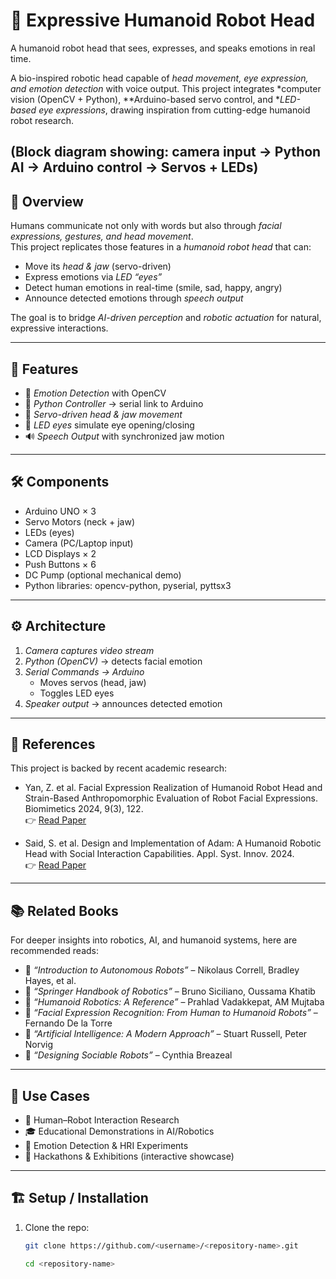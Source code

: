 # 🤖 Expressive Humanoid Robot Head  

A humanoid robot head that sees, expresses, and speaks emotions in real time.  

A bio-inspired robotic head capable of *head movement, eye expression, and emotion detection* with voice output. This project integrates *computer vision (OpenCV + Python), **Arduino-based servo control, and **LED-based eye expressions*, drawing inspiration from cutting-edge humanoid robot research.  
 
(Block diagram showing: camera input → Python AI → Arduino control → Servos + LEDs)  
---

## 📌 Overview  

Humans communicate not only with words but also through *facial expressions, gestures, and head movement*.  
This project replicates those features in a *humanoid robot head* that can:  

- Move its *head & jaw* (servo-driven)  
- Express emotions via *LED “eyes”*  
- Detect human emotions in real-time (smile, sad, happy, angry)  
- Announce detected emotions through *speech output*  

The goal is to bridge *AI-driven perception* and *robotic actuation* for natural, expressive interactions.  

---

## 🚀 Features  

- 🎥 *Emotion Detection* with OpenCV  
- 🧠 *Python Controller* → serial link to Arduino  
- 🔄 *Servo-driven head & jaw movement*  
- 👀 *LED eyes* simulate eye opening/closing  
- 🔊 *Speech Output* with synchronized jaw motion  

---

## 🛠 Components  

- Arduino UNO × 3  
- Servo Motors (neck + jaw)  
- LEDs (eyes)  
- Camera (PC/Laptop input)  
- LCD Displays × 2  
- Push Buttons × 6  
- DC Pump (optional mechanical demo)  
- Python libraries: opencv-python, pyserial, pyttsx3  

---

## ⚙ Architecture  

1. *Camera captures video stream*  
2. *Python (OpenCV)* → detects facial emotion  
3. *Serial Commands → Arduino*  
   - Moves servos (head, jaw)  
   - Toggles LED eyes  
4. *Speaker output* → announces detected emotion  

---

## 📖 References  

This project is backed by recent academic research:  

- Yan, Z. et al. Facial Expression Realization of Humanoid Robot Head and Strain-Based Anthropomorphic Evaluation of Robot Facial Expressions. Biomimetics 2024, 9(3), 122.  
  👉 [Read Paper](https://www.mdpi.com/2313-7673/9/3/122)  

- Said, S. et al. Design and Implementation of Adam: A Humanoid Robotic Head with Social Interaction Capabilities. Appl. Syst. Innov. 2024.  
  👉 [Read Paper](https://www.researchgate.net/publication/380921246_Design_and_Implementation_of_Adam_A_Humanoid_Robotic_Head_with_Social_Interaction_Capabilities)  

---

## 📚 Related Books  

For deeper insights into robotics, AI, and humanoid systems, here are recommended reads:  

- 🤖 *“Introduction to Autonomous Robots”* – Nikolaus Correll, Bradley Hayes, et al.  
- 🤖 *“Springer Handbook of Robotics”* – Bruno Siciliano, Oussama Khatib  
- 🤖 *“Humanoid Robotics: A Reference”* – Prahlad Vadakkepat, AM Mujtaba  
- 🤖 *“Facial Expression Recognition: From Human to Humanoid Robots”* – Fernando De la Torre  
- 🤖 *“Artificial Intelligence: A Modern Approach”* – Stuart Russell, Peter Norvig  
- 🤖 *“Designing Sociable Robots”* – Cynthia Breazeal  

---

## 🎯 Use Cases  

- 🤝 Human–Robot Interaction Research  
- 🎓 Educational Demonstrations in AI/Robotics  
- 🧪 Emotion Detection & HRI Experiments  
- 🎤 Hackathons & Exhibitions (interactive showcase)  

---

## 🏗 Setup / Installation  

1. Clone the repo:  
   ```bash
   git clone https://github.com/<username>/<repository-name>.git

   cd <repository-name>
